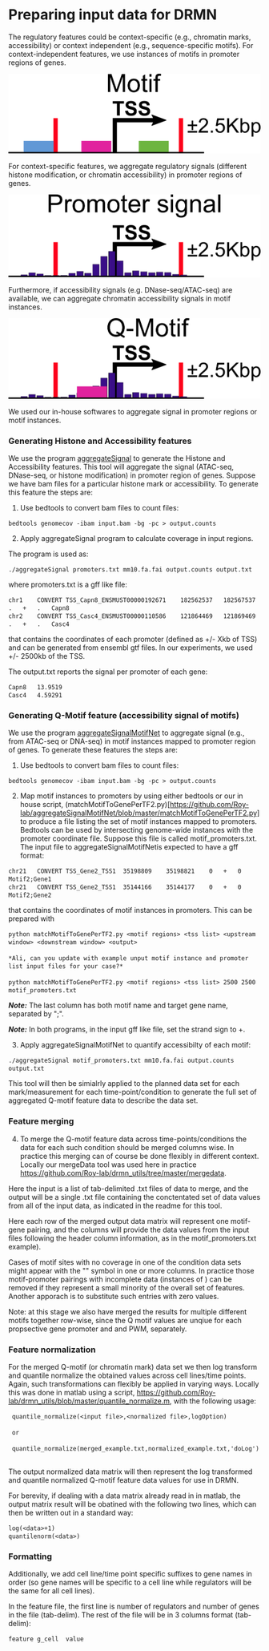 # Preparing input data for DRMN

The regulatory features could be context-specific (e.g., chromatin marks, accessibility) or context independent (e.g., sequence-specific motifs). For context-independent features, we use instances of motifs in promoter regions of genes.

![alt text](example_input/motif_small.png "Motif instances in gene promoter.")

For context-specific features, we aggregate regulatory signals (different histone modification, or chromatin accessibility) in promoter regions of genes.

![alt text](example_input/signal_small.png "Aggregated signals in gene promoter.")

Furthermore, if accessibility signals (e.g. DNase-seq/ATAC-seq) are available, we can aggregate chromatin accessibility signals in motif instances.

![alt text](example_input/qmotif_small.png "Q-Motif, aggregated signal in motif instances in gene promoter.")

We used our in-house softwares to aggregate signal in promoter regions or motif instances. 

### Generating Histone and Accessibility features
We use the program [aggregateSignal](https://github.com/Roy-lab/aggregateSignalRegion_nonLog) to generate the Histone and Accessibility features. This tool will aggregate the signal (ATAC-seq, DNase-seq, or histone modification) in promoter region of genes. Suppose we have bam files for a particular histone mark or accessibility. To generate this feature the steps are: 

1. Use bedtools to convert bam files to count files:
```
bedtools genomecov -ibam input.bam -bg -pc > output.counts
```
2. Apply aggregateSignal program to calculate coverage in input regions. 

The program is used as:
```
./aggregateSignal promoters.txt mm10.fa.fai output.counts output.txt
```
where promoters.txt is a gff like file:
```
chr1	CONVERT	TSS_Capn8_ENSMUST00000192671	182562537	182567537	.	+	.	Capn8
chr2	CONVERT	TSS_Casc4_ENSMUST00000110586	121864469	121869469	.	+	.	Casc4
```
that contains the coordinates of each promoter (defined as +/- Xkb of TSS) and can be generated from ensembl gtf files. In our experiments, we used +/- 2500kb of the TSS. 

The output.txt reports the signal per promoter of each gene:
```
Capn8	13.9519
Casc4	4.59291
```

### Generating Q-Motif feature (accessibility signal of motifs)

We use the program [aggregateSignalMotifNet](https://github.com/Roy-lab/aggregateSignalMotifNet) to aggregate signal (e.g., from ATAC-seq or DNA-seq) in motif instances mapped to promoter region of genes. To generate these features the steps are:

1. Use bedtools to convert bam files to count files:
```
bedtools genomecov -ibam input.bam -bg -pc > output.counts
```
2. Map motif instances to promoters by using either bedtools or our in house script, (matchMotifToGenePerTF2.py)[https://github.com/Roy-lab/aggregateSignalMotifNet/blob/master/matchMotifToGenePerTF2.py] to produce a file listing the set of motif instances mapped to promoters. Bedtools can be used by intersecting genome-wide instances with the promoter coordinate file. Suppose this file is called motif_promoters.txt. The input file to aggregateSignalMotifNetis expected to have a gff format:
<motif regions> <tss list> <upstream window> <downstream window> <output>

```
chr21	CONVERT	TSS_Gene2_TSS1	35198809	35198821	0	+	0	Motif2;Gene1
chr21	CONVERT	TSS_Gene2_TSS1	35144166	35144177	0	+	0	Motif2;Gene2
```
that contains the coordinates of motif instances in promoters. This can be prepared with 

```
python matchMotifToGenePerTF2.py <motif regions> <tss list> <upstream window> <downstream window> <output>

*Ali, can you update with example unput motif instance and promoter list input files for your case?*

python matchMotifToGenePerTF2.py <motif regions> <tss list> 2500 2500 motif_promoters.txt
```
**_Note:_** The last column has both motif name and target gene name, separated by ";".

**_Note:_** In both programs, in the input gff like file, set the strand sign to +. 


3. Apply aggregateSignalMotifNet to quantify accessibilty of each motif:
```
./aggregateSignal motif_promoters.txt mm10.fa.fai output.counts output.txt
```
This tool will then be simialrly applied to the planned data set for each mark/measurement for each time-point/condition to generate the full set of aggregated Q-motif feature data to describe the data set.

### Feature merging

4. To merge the Q-motif feature data across time-points/conditions the data for each such condition should be merged columns wise. In practice this merging can of course be done flexibly in different context. Locally our mergeData tool was used here in practice https://github.com/Roy-lab/drmn_utils/tree/master/mergedata.

Here the input is a list of tab-delimited .txt files of data to merge, and the output will be a single .txt file containing the conctentated set of data values from all of the input data, as indicated in the readme for this tool. 

Here each row of the merged output data matrix will represent one motif-gene pairing, and the columns will provide the data values from the input files following the header column information, as in the motif_promoters.txt example). 

Cases of motif sites with no coverage in one of the condition data sets might appear with the "<nodata>" symbol in one or more columns. In practice those motif-promoter pairings with incomplete data (instances of <no data >) can be removed if they represent a small minority of the overall set of features. Another apporach is to substitute such entries with zero values. 

Note: at this stage we also have merged the results for multiple different motifs together row-wise, since the Q motif values are unqiue for each propsective gene promoter and and PWM, separately. 

### Feature normalization

For the merged Q-motif (or chromatin mark) data set we then log transform and quantile normalize the obtained values across cell lines/time points. Again, such transformations can flexibly be applied in varying ways. Locally this was done in matlab using a script, https://github.com/Roy-lab/drmn_utils/blob/master/quantile_normalize.m, with the following usage:

```
 quantile_normalize(<input file>,<normalized file>,logOption)
 
 or 
 
 quantile_normalize(merged_example.txt,normalized_example.txt,'doLog')
 
```

The output normalized data matrix will then represent the log transformed and quantile normalized Q-motif feature data values for use in DRMN.

For berevity, if dealing with a data matrix <data> already read in in matlab, the output matrix result will be obatined with the following two lines, which can then be written out in a standard way:

``` 
log(<data>+1)
quantilenorm(<data>)
```

### Formatting

Additionally, we add cell line/time point specific suffixes to gene names in order (so gene names will be specific to a cell line while regulators will be the same for all cell lines). 

In the feature file, the first line is number of regulators and number of genes in the file (tab-delim).
The rest of the file will be in 3 columns format (tab-delim):
```
feature g_cell  value
```
